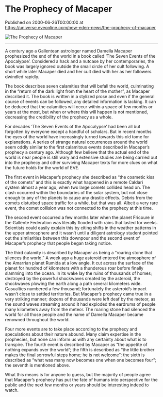 # The Prophecy of Macaper
Published on 2000-06-26T00:00:00 at https://universe.eveonline.com/new-eden-news/the-prophecy-of-macaper

![The Prophecy of Macaper](https://web.ccpgamescdn.com/communityassets/img/chronicles/chronicleImage/macaper.jpg)

---

A century ago a Gallentean astrologer named Damella Macaper prophesized the end of the world in a book called ‘The Seven Events of the Apocalypse’. Considered a hack and a nutcase by her contemporaries, the book was largely ignored outside the small circle of her cult following. A short while later Macaper died and her cult died with her as her followers dwindled rapidly.

The book describes seven calamities that will befall the world, culminating in the “return of the dark light from the heart of the mother”, as Macaper described it. The book is written in a stylized prose and even if the general course of events can be followed, any detailed information is lacking. It can be deduced that the calamities will occur within a space of few months or years at the most, but when or where this will happen is not mentioned, decreasing the credibility of the prophecy as a whole.

For decades ‘The Seven Events of the Apocalypse’ had been all but forgotten by everyone except a handful of scholars. But in recent months the eyes of the world have increasingly turned towards this old tome for explanations. A series of strange natural occurrences around the world seem oddly similar to the first calamitous events described in Macaper’s prophecy a century ago. Although few believe that the actual end of the world is near people is still wary and extensive studies are being carried out into the prophecy and other surviving Macaper texts for more clues on what the future holds for the world of EVE.

The first event in Macaper’s prophecy she described as “the cosmetic kiss of the comets” and this is exactly what happened in a remote Caldari system almost a year ago, when two large comets collided head on. The clash occurred within the boundaries of the solar system, but not close enough to any of the planets to cause any drastic effects. Debris from the comets disturbed space traffic for a while, but that was all. Albeit a very rare event, the comet collision was not connected to the prophecy at this time.

The second event occurred a few months later when the planet Fricoure in the Gallente Federation was literally flooded with rains that lasted for weeks. Scientists could easily explain this by citing shifts in the weather patterns in the upper atmosphere and it wasn’t until a diligent astrology student pointed out the similarities between this downpour and the second event of Macaper’s prophecy that people began taking notice.

The third calamity is described by Macaper as being a “roaring stone that silences the world.” A week ago a huge asteroid entered the atmosphere of the Amarrian planet Rumida at a low angle. It cut across the surface of the planet for hundred of kilometers with a thunderous roar before finally slamming into the ocean. In its wake lay the ruins of thousands of homes; destroyed by the powerful shockwaves created by the asteroid, the shockwaves plowing the earth along a path several kilometers wide. Casualties numbered a few thousand; fortunately the asteroid’s impact wasn’t close to settled territories. But Macaper’s prophecy came true in a very striking manner; dozens of thousands were left deaf by the meteor, as the sound waves streaming around it had exploded the eardrums of people many kilometers away from the meteor. The roaring stone had silenced the world for all those people and the name of Damella Macaper became renowned throughout the world.

Four more events are to take place according to the prophecy and speculations about their nature abound. Many claim expertise in the prophecies, but none can inform us with any certainty about what is to transpire. The fourth event is described by Macaper as “the appetite of nothing expands over the world”; the fifth is described as “the little brother makes the final sorrowful steps home; he is not welcome”; the sixth is described as “what was many now becomes one when one becomes four”; the seventh is mentioned above.

What this means is for anyone to guess, but the majority of people agree that Macaper’s prophecy has put the fate of humans into perspective for the public and the next few months or years should be interesting indeed to watch.
